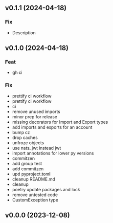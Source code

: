 ## v0.1.1 (2024-04-18)

### Fix

- Description

## v0.1.0 (2024-04-18)

### Feat

- gh ci

### Fix

- prettify ci workflow
- prettify ci workflow
- ci
- remove unused imports
- minor prep for release
- missing decorators for Import and Export types
- add imports and exports for an account
- bump cz
- drop caches
- unfroze objects
- use nats_jwt instead jwt
- import annotations for lower py versions
- commitzen
- add group test
- add commitzen
- upd pyproject.toml
- cleanup README.md
- cleanup
- poetry update packages and lock
- remove untested code
- CustomException type

## v0.0.0 (2023-12-08)
